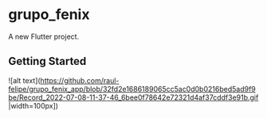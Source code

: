 # grupo_fenix

A new Flutter project.

## Getting Started

![alt text](https://github.com/raul-felipe/grupo_fenix_app/blob/32fd2e1686189065cc5ac0d0b0216bed5ad9f9be/Record_2022-07-08-11-37-46_6bee0f78642e72321d4af37cddf3e91b.gif |width=100px])
